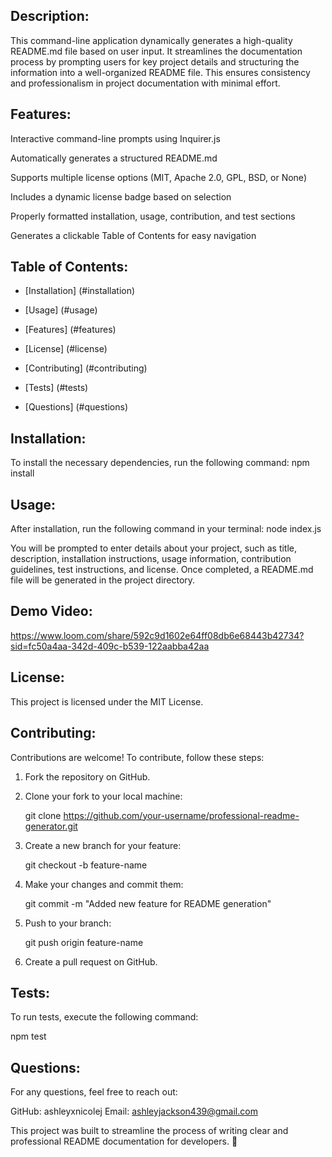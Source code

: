 ## Description: 
This command-line application dynamically generates a high-quality README.md file based on user input. It streamlines the documentation process by prompting users for key project details and structuring the information into a well-organized README file. This ensures consistency and professionalism in project documentation with minimal effort.

## Features: 
 Interactive command-line prompts using Inquirer.js

 Automatically generates a structured README.md

 Supports multiple license options (MIT, Apache 2.0, GPL, BSD, or None)

 Includes a dynamic license badge based on selection

 Properly formatted installation, usage, contribution, and test sections

 Generates a clickable Table of Contents for easy navigation

## Table of Contents: 
   - [Installation] (#installation)
     
   - [Usage] (#usage)

   - [Features] (#features)

   - [License] (#license)

   - [Contributing] (#contributing)

   - [Tests] (#tests)

   - [Questions] (#questions)


## Installation: 
 To install the necessary dependencies, run the following command:
     npm install


## Usage:
 After installation, run the following command in your terminal:
    node index.js

You will be prompted to enter details about your project, such as title, description, installation instructions, usage information, contribution guidelines, test    instructions, and license. Once completed, a README.md file will be generated in the project directory.



## Demo Video: 
https://www.loom.com/share/592c9d1602e64ff08db6e68443b42734?sid=fc50a4aa-342d-409c-b539-122aabba42aa


## License:

This project is licensed under the MIT License.


## Contributing:

Contributions are welcome! To contribute, follow these steps:

1. Fork the repository on GitHub.

2. Clone your fork to your local machine:

   git clone https://github.com/your-username/professional-readme-generator.git

3. Create a new branch for your feature:

   git checkout -b feature-name

4. Make your changes and commit them:

   git commit -m "Added new feature for README generation"

5. Push to your branch:

   git push origin feature-name

6. Create a pull request on GitHub.


## Tests:

To run tests, execute the following command:

npm test

## Questions: 

For any questions, feel free to reach out:

GitHub: ashleyxnicolej
Email: ashleyjackson439@gmail.com

This project was built to streamline the process of writing clear and professional README documentation for developers. 🚀
